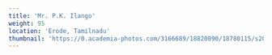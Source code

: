 ```yaml
---
title: 'Mr. P.K. Ilango'
weight: 95
location: 'Erode, Tamilnadu'
thumbnail: 'https://0.academia-photos.com/3166689/18820090/18780115/s200_k.kalyanasundaram.jpg'
---
```

